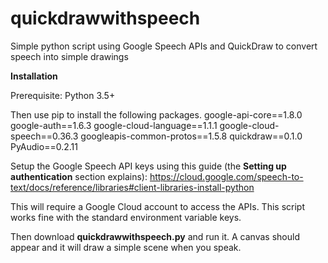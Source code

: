 # quickdrawwithspeech
Simple python script using Google Speech APIs and QuickDraw to convert speech into simple drawings

**Installation**

Prerequisite:
Python 3.5+

Then use pip to install the following packages.
google-api-core==1.8.0
google-auth==1.6.3
google-cloud-language==1.1.1
google-cloud-speech==0.36.3
googleapis-common-protos==1.5.8
quickdraw==0.1.0
PyAudio==0.2.11

Setup the Google Speech API keys using this guide (the **Setting up authentication** section explains):  https://cloud.google.com/speech-to-text/docs/reference/libraries#client-libraries-install-python

This will require a Google Cloud account to access the APIs.  This script works fine with the standard environment variable keys.

Then download **quickdrawwithspeech.py** and run it.  A canvas should appear and it will draw a simple scene when you speak.
